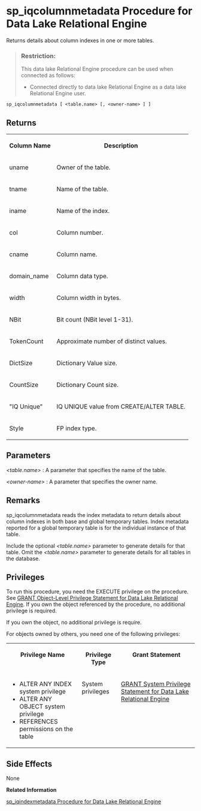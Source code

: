 <!-- loioa87e284f84f21015b893da0ff4572d65 -->

# sp\_iqcolumnmetadata Procedure for Data Lake Relational Engine

Returns details about column indexes in one or more tables.



> ### Restriction:  
> This data lake Relational Engine procedure can be used when connected as follows:
> 
> -   Connected directly to data lake Relational Engine as a data lake Relational Engine user.



```
sp_iqcolumnmetadata [ <table.name> [, <owner-name> ] ]
```



<a name="loioa87e284f84f21015b893da0ff4572d65__section_wtj_yl4_tvb"/>

## Returns


<table>
<tr>
<th valign="top">

Column Name



</th>
<th valign="top">

Description



</th>
</tr>
<tr>
<td valign="top">

uname



</td>
<td valign="top">

Owner of the table.



</td>
</tr>
<tr>
<td valign="top">

tname



</td>
<td valign="top">

Name of the table.



</td>
</tr>
<tr>
<td valign="top">

iname



</td>
<td valign="top">

Name of the index.



</td>
</tr>
<tr>
<td valign="top">

col



</td>
<td valign="top">

Column number.



</td>
</tr>
<tr>
<td valign="top">

cname



</td>
<td valign="top">

Column name.



</td>
</tr>
<tr>
<td valign="top">

domain\_name



</td>
<td valign="top">

Column data type.



</td>
</tr>
<tr>
<td valign="top">

width



</td>
<td valign="top">

Column width in bytes.



</td>
</tr>
<tr>
<td valign="top">

NBit



</td>
<td valign="top">

Bit count \(NBit level 1-31\).



</td>
</tr>
<tr>
<td valign="top">

TokenCount



</td>
<td valign="top">

Approximate number of distinct values.



</td>
</tr>
<tr>
<td valign="top">

DictSize



</td>
<td valign="top">

Dictionary Value size.



</td>
</tr>
<tr>
<td valign="top">

CountSize



</td>
<td valign="top">

Dictionary Count size.



</td>
</tr>
<tr>
<td valign="top">

"IQ Unique"



</td>
<td valign="top">

IQ UNIQUE value from CREATE/ALTER TABLE.



</td>
</tr>
<tr>
<td valign="top">

Style



</td>
<td valign="top">

FP index type.



</td>
</tr>
</table>



## Parameters

 *<table.name\>*
 :   A parameter that specifies the name of the table.

  *<owner-name\>*
 :   A parameter that specifies the owner name.

 

<a name="loioa87e284f84f21015b893da0ff4572d65__section_rqy_bvz_mbb"/>

## Remarks

sp\_iqcolumnmetadata reads the index metadata to return details about column indexes in both base and global temporary tables. Index metadata reported for a global temporary table is for the individual instance of that table.

Include the optional *<table.name\>* parameter to generate details for that table. Omit the *<table.name\>* parameter to generate details for all tables in the database.



## Privileges

To run this procedure, you need the EXECUTE privilege on the procedure. See [GRANT Object-Level Privilege Statement for Data Lake Relational Engine](../080-sql-statements/grant-object-level-privilege-statement-for-data-lake-relational-engine-a3e154f.md). If you own the object referenced by the procedure, no additional privilege is required.

If you own the object, no additional privilege is require.

For objects owned by others, you need one of the following privileges:


<table>
<tr>
<th valign="top">

Privilege Name



</th>
<th valign="top">

Privilege Type



</th>
<th valign="top">

Grant Statement



</th>
</tr>
<tr>
<td valign="top">

-   ALTER ANY INDEX system privilege
-   ALTER ANY OBJECT system privilege
-   REFERENCES permissions on the table



</td>
<td valign="top">

System privileges



</td>
<td valign="top">

[GRANT System Privilege Statement for Data Lake Relational Engine](../080-sql-statements/grant-system-privilege-statement-for-data-lake-relational-engine-a3dfcb0.md)



</td>
</tr>
</table>



## Side Effects

None

**Related Information**  


[sp\_iqindexmetadata Procedure for Data Lake Relational Engine](sp-iqindexmetadata-procedure-for-data-lake-relational-engine-a5ad0e4.md "Displays index metadata for a given index.")

